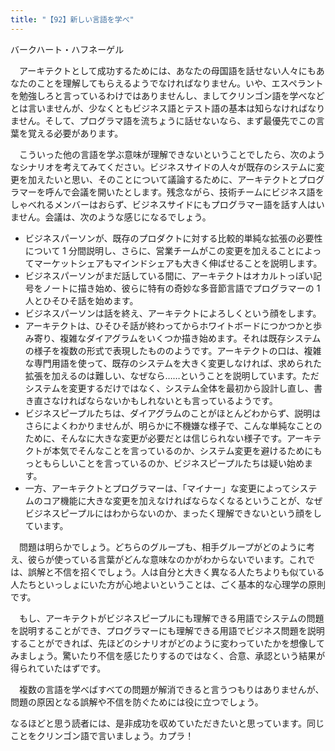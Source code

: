 ```yaml
---
title: "【92】新しい言語を学べ"
---
```



バークハート・ハフネーゲル


　アーキテクトとして成功するためには、あなたの母国語を話せない人々にもあなたのことを理解してもらえるようでなければなりません。いや、エスペラントを勉強しろと言っているわけではありませんし、ましてクリンゴン語を学べなどとは言いませんが、少なくともビジネス語とテスト語の基本は知らなければなりません。そして、プログラマ語を流ちょうに話せないなら、まず最優先でこの言葉を覚える必要があります。

　こういった他の言語を学ぶ意味が理解できないということでしたら、次のようなシナリオを考えてみてください。ビジネスサイドの人々が既存のシステムに変更を加えたいと思い、そのことについて議論するために、アーキテクトとプログラマーを呼んで会議を開いたとします。残念ながら、技術チームにビジネス語をしゃべれるメンバーはおらず、ビジネスサイドにもプログラマー語を話す人はいません。会議は、次のような感じになるでしょう。

  - ビジネスパーソンが、既存のプロダクトに対する比較的単純な拡張の必要性について 1 分間説明し、さらに、営業チームがこの変更を加えることによってマーケットシェアもマインドシェアも大きく伸ばせることを説明します。
  - ビジネスパーソンがまだ話している間に、アーキテクトはオカルトっぽい記号をノートに描き始め、彼らに特有の奇妙な多音節言語でプログラマーの 1 人とひそひそ話を始めます。
  - ビジネスパーソンは話を終え、アーキテクトによろしくという顔をします。
  - アーキテクトは、ひそひそ話が終わってからホワイトボードにつかつかと歩み寄り、複雑なダイアグラムをいくつか描き始めます。それは既存システムの様子を複数の形式で表現したもののようです。アーキテクトの口は、複雑な専門用語を使って、既存のシステムを大きく変更しなければ、求められた拡張を加えるのは難しい、なぜなら……ということを説明しています。ただシステムを変更するだけではなく、システム全体を最初から設計し直し、書き直さなければならないかもしれないとも言っているようです。
  - ビジネスピープルたちは、ダイアグラムのことがほとんどわからず、説明はさらによくわかりませんが、明らかに不機嫌な様子で、こんな単純なことのために、そんなに大きな変更が必要だとは信じられない様子です。アーキテクトが本気でそんなことを言っているのか、システム変更を避けるためにもっともらしいことを言っているのか、ビジネスピープルたちは疑い始めます。
  - 一方、アーキテクトとプログラマーは、「マイナー」な変更によってシステムのコア機能に大きな変更を加えなければならなくなるということが、なぜビジネスピープルにはわからないのか、まったく理解できないという顔をしています。

　問題は明らかでしょう。どちらのグループも、相手グループがどのように考え、彼らが使っている言葉がどんな意味なのかがわからないでいます。これでは、誤解と不信を招くでしょう。人は自分と大きく異なる人たちよりも似ている人たちといっしょにいた方が心地よいということは、ごく基本的な心理学の原則です。

　もし、アーキテクトがビジネスピープルにも理解できる用語でシステムの問題を説明することができ、プログラマーにも理解できる用語でビジネス問題を説明することができれば、先ほどのシナリオがどのように変わっていたかを想像してみましょう。驚いたり不信を感じたりするのではなく、合意、承認という結果が得られていたはずです。

　複数の言語を学べばすべての問題が解消できると言うつもりはありませんが、問題の原因となる誤解や不信を防ぐためには役に立つでしょう。

なるほどと思う読者には、是非成功を収めていただきたいと思っています。同じことをクリンゴン語で言いましょう。カプラ！
